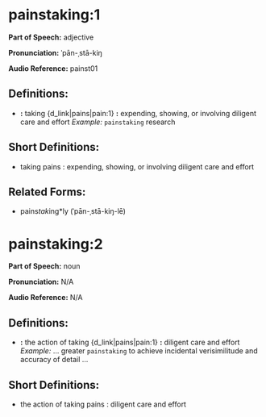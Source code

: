 # painstaking:1

**Part of Speech:** adjective

**Pronunciation:** ˈpān-ˌstā-kiŋ

**Audio Reference:** painst01

## Definitions:
- **:** taking {d_link|pains|pain:1} **:** expending, showing, or involving diligent care and effort 
  *Example:* `painstaking` research

## Short Definitions:
- taking pains : expending, showing, or involving diligent care and effort

## Related Forms:
- pains*tak*ing*ly (ˈpān-ˌstā-kiŋ-lē)
# painstaking:2

**Part of Speech:** noun

**Pronunciation:** N/A

**Audio Reference:** N/A

## Definitions:
- **:** the action of taking {d_link|pains|pain:1} **:** diligent care and effort 
  *Example:* … greater `painstaking` to achieve incidental verisimilitude and accuracy of detail …

## Short Definitions:
- the action of taking pains : diligent care and effort
